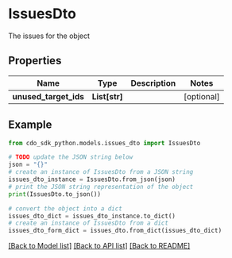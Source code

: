 # IssuesDto

The issues for the object

## Properties

Name | Type | Description | Notes
------------ | ------------- | ------------- | -------------
**unused_target_ids** | **List[str]** |  | [optional] 

## Example

```python
from cdo_sdk_python.models.issues_dto import IssuesDto

# TODO update the JSON string below
json = "{}"
# create an instance of IssuesDto from a JSON string
issues_dto_instance = IssuesDto.from_json(json)
# print the JSON string representation of the object
print(IssuesDto.to_json())

# convert the object into a dict
issues_dto_dict = issues_dto_instance.to_dict()
# create an instance of IssuesDto from a dict
issues_dto_form_dict = issues_dto.from_dict(issues_dto_dict)
```
[[Back to Model list]](../README.md#documentation-for-models) [[Back to API list]](../README.md#documentation-for-api-endpoints) [[Back to README]](../README.md)


